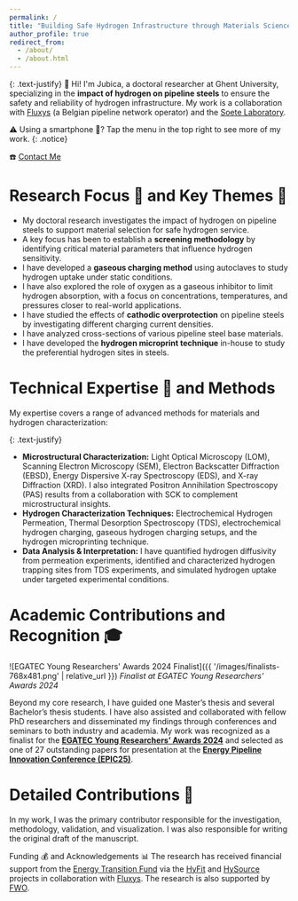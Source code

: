 ```yaml
---
permalink: /
title: "Building Safe Hydrogen Infrastructure through Materials Science."
author_profile: true
redirect_from: 
  - /about/
  - /about.html
---
```


{: .text-justify}
👋 Hi! I'm Jubica, a doctoral researcher at Ghent University, specializing in the **impact of hydrogen on pipeline steels** to ensure the safety and reliability of hydrogen infrastructure. My work is a collaboration with [Fluxys](https://www.fluxys.com/) (a Belgian pipeline network operator) and the [Soete Laboratory](https://www.ugent.be/ea/emsme/en/research/soete).

⚠️ Using a smartphone 📱? Tap the menu in the top right to see more of my work.
{: .notice}

☎️ [Contact Me](https://cal.com/jubica)

Research Focus 🎯 and Key Themes 🔑
======

* My doctoral research investigates the impact of hydrogen on pipeline steels to support material selection for safe hydrogen service.
* A key focus has been to establish a **screening methodology** by identifying critical material parameters that influence hydrogen sensitivity.
* I have developed a **gaseous charging method** using autoclaves to study hydrogen uptake under static conditions.
* I have also explored the role of oxygen as a gaseous inhibitor to limit hydrogen absorption, with a focus on concentrations, temperatures, and pressures closer to real-world applications.
* I have studied the effects of **cathodic overprotection** on pipeline steels by investigating different charging current densities.
* I have analyzed cross-sections of various pipeline steel base materials.
* I have developed the **hydrogen microprint technique** in-house to study the preferential hydrogen sites in steels.

Technical Expertise 🔧 and Methods
======

My expertise covers a range of advanced methods for materials and hydrogen characterization:

{: .text-justify}
* **Microstructural Characterization:** Light Optical Microscopy (LOM), Scanning Electron Microscopy (SEM), Electron Backscatter Diffraction (EBSD), Energy Dispersive X-ray Spectroscopy (EDS), and X-ray Diffraction (XRD). I also integrated Positron Annihilation Spectroscopy (PAS) results from a collaboration with SCK to complement microstructural insights.
* **Hydrogen Characterization Techniques:** Electrochemical Hydrogen Permeation, Thermal Desorption Spectroscopy (TDS), electrochemical hydrogen charging, gaseous hydrogen charging setups, and the hydrogen microprinting technique.
* **Data Analysis & Interpretation:** I have quantified hydrogen diffusivity from permeation experiments, identified and characterized hydrogen trapping sites from TDS experiments, and simulated hydrogen uptake under targeted experimental conditions.

Academic Contributions and Recognition 🎓
======

![EGATEC Young Researchers' Awards 2024 Finalist]({{ '/images/finalists-768x481.png' | relative_url }})
*Finalist at EGATEC Young Researchers' Awards 2024*

Beyond my core research, I have guided one Master’s thesis and several Bachelor’s thesis students. I have also assisted and collaborated with fellow PhD researchers and disseminated my findings through conferences and seminars to both industry and academia. My work was recognized as a finalist for the [**EGATEC Young Researchers’ Awards 2024**](https://www.gerg.eu/the-2024-young-researchers-awards/) and selected as one of 27 outstanding papers for presentation at the [**Energy Pipeline Innovation Conference (EPIC25)**](https://epic25.eu/en/EPIC25).

Detailed Contributions 📝
======
In my work, I was the primary contributor responsible for the investigation, methodology, validation, and visualization. I was also responsible for writing the original draft of the manuscript.

Funding 💰 and Acknowledgements 📊
The research has received financial support from the [Energy Transition Fund](https://economie.fgov.be/fr/themes/energie/transition-energetique/fonds-de-transition) via the [HyFit](https://www.fluxys.com/en/about-us/energy-transition/pioneering-research-to-accelerate-the-energy-transition) and [HySource](https://www.fluxys.com/en/about-us/energy-transition/pioneering-research-to-accelerate-the-energy-transition) projects in collaboration with [Fluxys](https://www.fluxys.com/). The research is also supported by [FWO](https://www.fwo.be/en/).

